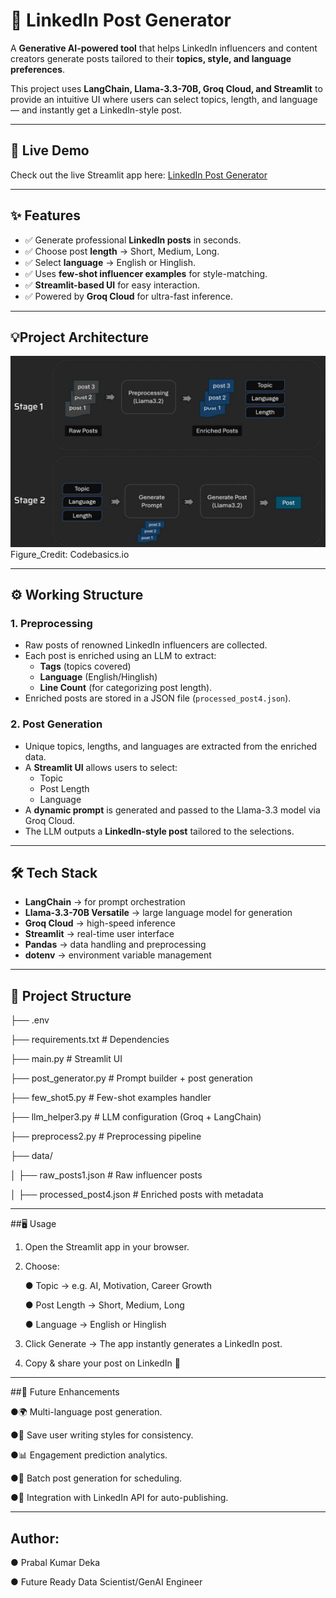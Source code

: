 # 🚀 LinkedIn Post Generator  

A **Generative AI-powered tool** that helps LinkedIn influencers and content creators generate posts tailored to their **topics, style, and language preferences**.  

This project uses **LangChain, Llama-3.3-70B, Groq Cloud, and Streamlit** to provide an intuitive UI where users can select topics, length, and language — and instantly get a LinkedIn-style post.

---
## 🔗 Live Demo

Check out the live Streamlit app here: [LinkedIn Post Generator](https://linkedin-post-generator-hsbgnj9hjraguwgpp7encp.streamlit.app/)

---

## ✨ Features  

- ✅ Generate professional **LinkedIn posts** in seconds.  
- ✅ Choose post **length** → Short, Medium, Long.  
- ✅ Select **language** → English or Hinglish.  
- ✅ Uses **few-shot influencer examples** for style-matching.  
- ✅ **Streamlit-based UI** for easy interaction.  
- ✅ Powered by **Groq Cloud** for ultra-fast inference.  

---
## 💡Project Architecture

![Figure](https://github.com/prabalpkd/LinkedIn-Post-Generator/blob/main/Project%20Archtecture.png)
Figure_Credit: Codebasics.io

---

## ⚙️ Working Structure  

### **1. Preprocessing**  
- Raw posts of renowned LinkedIn influencers are collected.  
- Each post is enriched using an LLM to extract:  
  - **Tags** (topics covered)  
  - **Language** (English/Hinglish)  
  - **Line Count** (for categorizing post length).  
- Enriched posts are stored in a JSON file (`processed_post4.json`).  

### **2. Post Generation**  
- Unique topics, lengths, and languages are extracted from the enriched data.  
- A **Streamlit UI** allows users to select:  
  - Topic  
  - Post Length  
  - Language  
- A **dynamic prompt** is generated and passed to the Llama-3.3 model via Groq Cloud.  
- The LLM outputs a **LinkedIn-style post** tailored to the selections.  

---

## 🛠️ Tech Stack  

- **LangChain** → for prompt orchestration  
- **Llama-3.3-70B Versatile** → large language model for generation  
- **Groq Cloud** → high-speed inference  
- **Streamlit** → real-time user interface  
- **Pandas** → data handling and preprocessing  
- **dotenv** → environment variable management  

---

## 📂 Project Structure  

├── .env                  

├── requirements.txt      # Dependencies

├── main.py               # Streamlit UI

├── post_generator.py     # Prompt builder + post generation

├── few_shot5.py          # Few-shot examples handler

├── llm_helper3.py        # LLM configuration (Groq + LangChain)

├── preprocess2.py        # Preprocessing pipeline

├── data/

│   ├── raw_posts1.json   # Raw influencer posts

│   ├── processed_post4.json # Enriched posts with metadata

---

##🖥️ Usage

1. Open the Streamlit app in your browser.
2. Choose:

    ● Topic → e.g. AI, Motivation, Career Growth

    ● Post Length → Short, Medium, Long

    ● Language → English or Hinglish

3. Click Generate → The app instantly generates a LinkedIn post.
4. Copy & share your post on LinkedIn 🚀

---

##🔮 Future Enhancements

●🌍 Multi-language post generation.

●📝 Save user writing styles for consistency.

●📊 Engagement prediction analytics.

●📅 Batch post generation for scheduling.

●🔗 Integration with LinkedIn API for auto-publishing.

---

## Author:
● Prabal Kumar Deka

● Future Ready Data Scientist/GenAI Engineer



